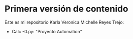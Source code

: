 # Primera versión de contenido
  Este es mi repositorio Karla Veronica Michelle Reyes Trejo:
- Calc -0.py: "Proyecto Automation"
